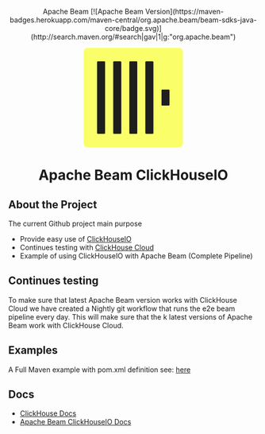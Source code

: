 <div align="center">
<p>
Apache Beam [![Apache Beam Version](https://maven-badges.herokuapp.com/maven-central/org.apache.beam/beam-sdks-java-core/badge.svg)](http://search.maven.org/#search|gav|1|g:"org.apache.beam")
</p>
<p>
<img src="https://github.com/ClickHouse/clickhouse-js/blob/a332672bfb70d54dfd27ae1f8f5169a6ffeea780/.static/logo.svg" width="200px" align="center">
</p>
<h1>Apache Beam ClickHouseIO </h1>
</div>

## About the Project

The current Github project main purpose 
* Provide easy use of [ClickHouseIO](https://beam.apache.org/releases/javadoc/current/org/apache/beam/sdk/io/clickhouse/ClickHouseIO.html)
* Continues testing with [ClickHouse Cloud](https://clickhouse.com/cloud)
* Example of using ClickHouseIO with Apache Beam (Complete Pipeline)

## Continues testing
To make sure that latest Apache Beam version works with ClickHouse Cloud we have created a Nightly git workflow that runs the e2e beam pipeline every day.
This will make sure that the k latest versions of Apache Beam work with ClickHouse Cloud.

## Examples 

A Full Maven example with pom.xml definition see: [here](https://github.com/ClickHouse/clickhouse-beam-connector/tree/main/example/mvn)

## Docs 

* [ClickHouse Docs](https://clickhouse.com/docs/en/integrations/apache-beam)
* [Apache Beam ClickHouseIO Docs](https://beam.apache.org/releases/javadoc/current/org/apache/beam/sdk/io/clickhouse/ClickHouseIO.html)